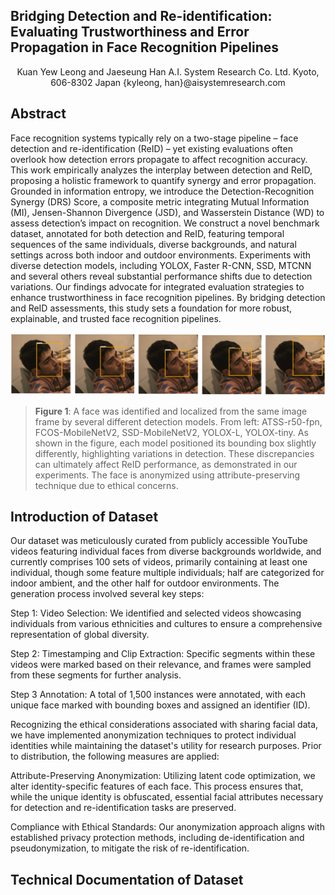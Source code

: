 ## Bridging Detection and Re-identification: Evaluating Trustworthiness and Error Propagation in Face Recognition Pipelines

<div align="center">
Kuan Yew Leong and Jaeseung Han  
A.I. System Research Co. Ltd.  
Kyoto, 606-8302 Japan  
{kyleong, han}@aisystemresearch.com
</div>

## Abstract
Face recognition systems typically rely on a two-stage pipeline – face detection and re-identification (ReID) – yet existing evaluations often overlook how detection errors propagate to affect recognition accuracy. This work empirically analyzes the interplay between detection and ReID, proposing a holistic framework to quantify synergy and error propagation. Grounded in information entropy, we introduce the Detection-Recognition Synergy (DRS) Score, a composite metric integrating Mutual Information (MI), Jensen-Shannon Divergence (JSD), and Wasserstein Distance (WD) to assess detection’s impact on recognition. We construct a novel benchmark dataset, annotated for both detection and ReID, featuring temporal sequences of the same individuals, diverse backgrounds, and natural settings across both indoor and outdoor environments. Experiments with diverse detection models, including YOLOX, Faster R-CNN, SSD, MTCNN and several others reveal substantial performance shifts due to detection variations. Our findings advocate for integrated evaluation strategies to enhance trustworthiness in face recognition pipelines. By bridging detection and ReID assessments, this study sets a foundation for more robust, explainable, and trusted face recognition pipelines.

![Figure 1](/page_media/figure1.png)
> **Figure 1**: A face was identified and localized from the same image frame by several different detection models. From left: ATSS-r50-fpn, FCOS-MobileNetV2, SSD-MobileNetV2, YOLOX-L, YOLOX-tiny. As shown in the figure, each model positioned its bounding box slightly differently, highlighting variations in detection. These discrepancies can ultimately affect ReID performance, as demonstrated in our experiments. The face is anonymized using attribute-preserving technique due to ethical concerns.

## Introduction of Dataset
Our dataset was meticulously curated from publicly accessible YouTube videos featuring individual faces from diverse backgrounds worldwide, and currently comprises 100 sets of videos, primarily containing at least one individual, though some feature multiple individuals; half are categorized for indoor ambient, and the other half for outdoor environments. The generation process involved several key steps:

Step 1:
Video Selection: We identified and selected videos showcasing individuals from various ethnicities and cultures to ensure a comprehensive representation of global diversity.

Step 2:
Timestamping and Clip Extraction: Specific segments within these videos were marked based on their relevance, and frames were sampled from these segments for further analysis.

Step 3
Annotation: A total of 1,500 instances were annotated, with each unique face marked with bounding boxes and assigned an identifier (ID). 

Recognizing the ethical considerations associated with sharing facial data, we have implemented anonymization techniques to protect individual identities while maintaining the dataset's utility for research purposes. Prior to distribution, the following measures are applied:

Attribute-Preserving Anonymization: Utilizing latent code optimization, we alter identity-specific features of each face. This process ensures that, while the unique identity is obfuscated, essential facial attributes necessary for detection and re-identification tasks are preserved.

Compliance with Ethical Standards: Our anonymization approach aligns with established privacy protection methods, including de-identification and pseudonymization, to mitigate the risk of re-identification.


## Technical Documentation of Dataset

